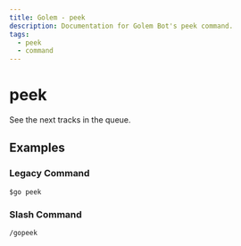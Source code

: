 ```yaml
---
title: Golem - peek
description: Documentation for Golem Bot's peek command.
tags:
  - peek
  - command
---
```


# peek <badge text="Music*" type="music-badge optional-mod-badge tooltip-root"/> <badge text="Youtube*" type="youtube-badge optional-mod-badge tooltip-root"/>

See the next tracks in the queue.

## Examples

### Legacy Command

```
$go peek
```

### Slash Command

```
/gopeek
```






